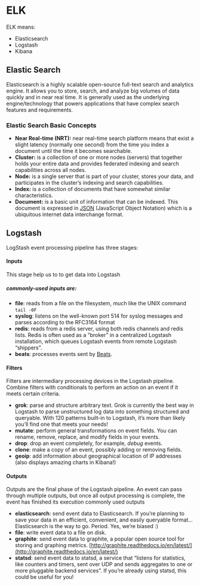 
# ELK
ELK means:

 

-   Elasticsearch
-   Logstash
-   Kibana
## Elastic Search
Elasticsearch is a highly scalable open-source full-text search and analytics engine. It allows you to store, search, and analyze big volumes of data quickly and in near real time. It is generally used as the underlying engine/technology that powers applications that have complex search features and requirements.
### Elastic Search Basic Concepts
- **Near Real-time (NRT):** near real-time search platform means that exist a slight latency (normally one second) from the time you index a document until the time it becomes searchable.
- **Cluster:** is a collection of one or more nodes (servers) that together holds your entire data and provides federated indexing and search capabilities across all nodes.
- **Node:** is a single server that is part of your cluster, stores your data, and participates in the cluster’s indexing and search capabilities.
- **Index:** is a collection of documents that have somewhat similar characteristics.
- **Document:** is a basic unit of information that can be indexed. This document is expressed in [JSON](http://json.org/) (JavaScript Object Notation) which is a ubiquitous internet data interchange format.
## Logstash
LogStash event processing pipeline has three stages:
#### Inputs
This stage help us to  to get data into Logstash
##### commonly-used inputs are:
- **file**: reads from a file on the filesystem, much like the UNIX command  `tail -0F`
-   **syslog**: listens on the well-known port 514 for syslog messages and parses according to the RFC3164 format
-   **redis**: reads from a redis server, using both redis channels and redis lists. Redis is often used as a “broker” in a centralized Logstash installation, which queues Logstash events from remote Logstash “shippers”.
-   **beats**: processes events sent by  [Beats](https://www.elastic.co/downloads/beats).

#### Filters
Filters are intermediary processing devices in the Logstash pipeline.  Combine filters with conditionals to perform an action on an event if it meets certain criteria. 
-   **grok**: parse and structure arbitrary text. Grok is currently the best way in Logstash to parse unstructured log data into something structured and queryable. With 120 patterns built-in to Logstash, it’s more than likely you’ll find one that meets your needs!
-   **mutate**: perform general transformations on event fields. You can rename, remove, replace, and modify fields in your events.
-   **drop**: drop an event completely, for example,  _debug_  events.
-   **clone**: make a copy of an event, possibly adding or removing fields.
-   **geoip**: add information about geographical location of IP addresses (also displays amazing charts in Kibana!)

#### Outputs

Outputs are the final phase of the Logstash pipeline. An event can pass through multiple outputs, but once all output processing is complete, the event has finished its execution
commonly used outputs
-   **elasticsearch**: send event data to Elasticsearch. If you’re planning to save your data in an efficient, convenient, and easily queryable format… Elasticsearch is the way to go. Period. Yes, we’re biased :)
-   **file**: write event data to a file on disk.
-   **graphite**: send event data to graphite, a popular open source tool for storing and graphing metrics.  [http://graphite.readthedocs.io/en/latest/](http://graphite.readthedocs.io/en/latest/)
-   **statsd**: send event data to statsd, a service that “listens for statistics, like counters and timers, sent over UDP and sends aggregates to one or more pluggable backend services”. If you’re already using statsd, this could be useful for you!
<!--stackedit_data:
eyJoaXN0b3J5IjpbLTM3NjI4ODczNCw5MjkyMDY3MDRdfQ==
-->